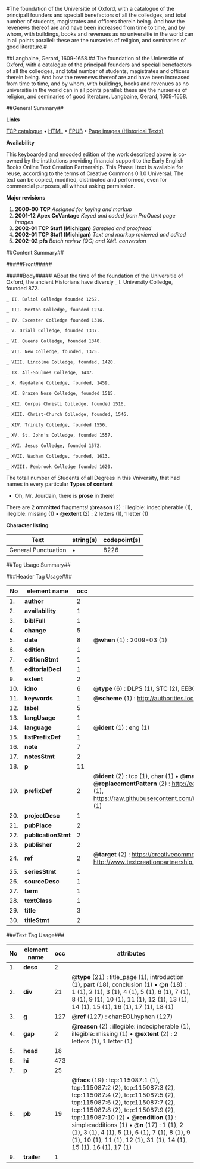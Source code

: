 #The foundation of the Universitie of Oxford, with a catalogue of the principall founders and speciall benefactors of all the colledges, and total number of students, magistrates and officers therein being. And how the revenews thereof are and have been increased from time to time, and by whom, with buildings, books and revenues as no universitie in the world can in all points parallel: these are the nurseries of religion, and seminaries of good literature.#

##Langbaine, Gerard, 1609-1658.##
The foundation of the Universitie of Oxford, with a catalogue of the principall founders and speciall benefactors of all the colledges, and total number of students, magistrates and officers therein being. And how the revenews thereof are and have been increased from time to time, and by whom, with buildings, books and revenues as no universitie in the world can in all points parallel: these are the nurseries of religion, and seminaries of good literature.
Langbaine, Gerard, 1609-1658.

##General Summary##

**Links**

[TCP catalogue](http://www.ota.ox.ac.uk/tcp/)  • 
[HTML](http://tei.it.ox.ac.uk/tcp/Texts-HTML/free/A67/A67907.html)  • 
[EPUB](http://tei.it.ox.ac.uk/tcp/Texts-EPUB/free/A67/A67907.epub) • 
[Page images (Historical Texts)](https://data.historicaltexts.jisc.ac.uk/view?pubId=eebo-99862907e&pageId=eebo-99862907e-115087-1)

**Availability**

This keyboarded and encoded edition of the
	       work described above is co-owned by the institutions
	       providing financial support to the Early English Books
	       Online Text Creation Partnership. This Phase I text is
	       available for reuse, according to the terms of Creative
	       Commons 0 1.0 Universal. The text can be copied,
	       modified, distributed and performed, even for
	       commercial purposes, all without asking permission.

**Major revisions**

1. __2000-00__ __TCP__ *Assigned for keying and markup*
1. __2001-12__ __Apex CoVantage__ *Keyed and coded from ProQuest page images*
1. __2002-01__ __TCP Staff (Michigan)__ *Sampled and proofread*
1. __2002-01__ __TCP Staff (Michigan)__ *Text and markup reviewed and edited*
1. __2002-02__ __pfs__ *Batch review (QC) and XML conversion*

##Content Summary##

#####Front#####

#####Body#####
ABout the time of the foundation of the Universitie of Oxford, the ancient Historians have diversly 
    _ I. University Colledge, founded 872.

    _ II. Baliol Colledge founded 1262.

    _ III. Merton Colledge, founded 1274.

    _ IV. Excester Colledge founded 1316.

    _ V. Oriall Colledge, founded 1337.

    _ VI. Queens Colledge, founded 1340.

    _ VII. New Colledge, founded, 1375.

    _ VIII. Lincolne Colledge, founded, 1420.

    _ IX. All-Soulnes Colledge, 1437.

    _ X. Magdalene Colledge, founded, 1459.

    _ XI. Brazen Nose Colledge, founded 1515.

    _ XII. Corpus Christi Colledge, founded 1516.

    _ XIII. Christ-Church Colledge, founded, 1546.

    _ XIV. Trinity Colledge, founded 1556.

    _ XV. St. John's Colledge, founded 1557.

    _ XVI. Jesus Colledge, founded 1572.

    _ XVII. Wadham Colledge, founded, 1613.

    _ XVIII. Pembrook Colledge founded 1620.
The totall number of Students of all Degrees in this Vniversity, that had names in every particular 
**Types of content**

  * Oh, Mr. Jourdain, there is **prose** in there!

There are 2 **ommitted** fragments! 
 @__reason__ (2) : illegible: indecipherable (1), illegible: missing (1)  •  @__extent__ (2) : 2 letters (1), 1 letter (1)

**Character listing**


|Text|string(s)|codepoint(s)|
|---|---|---|
|General Punctuation|•|8226|

##Tag Usage Summary##

###Header Tag Usage###

|No|element name|occ|attributes|
|---|---|---|---|
|1.|__author__|2||
|2.|__availability__|1||
|3.|__biblFull__|1||
|4.|__change__|5||
|5.|__date__|8| @__when__ (1) : 2009-03 (1)|
|6.|__edition__|1||
|7.|__editionStmt__|1||
|8.|__editorialDecl__|1||
|9.|__extent__|2||
|10.|__idno__|6| @__type__ (6) : DLPS (1), STC (2), EEBO-CITATION (1), PROQUEST (1), VID (1)|
|11.|__keywords__|1| @__scheme__ (1) : http://authorities.loc.gov/ (1)|
|12.|__label__|5||
|13.|__langUsage__|1||
|14.|__language__|1| @__ident__ (1) : eng (1)|
|15.|__listPrefixDef__|1||
|16.|__note__|7||
|17.|__notesStmt__|2||
|18.|__p__|11||
|19.|__prefixDef__|2| @__ident__ (2) : tcp (1), char (1)  •  @__matchPattern__ (2) : ([0-9\-]+):([0-9IVX]+) (1), (.+) (1)  •  @__replacementPattern__ (2) : http://eebo.chadwyck.com/downloadtiff?vid=$1&page=$2 (1), https://raw.githubusercontent.com/textcreationpartnership/Texts/master/tcpchars.xml#$1 (1)|
|20.|__projectDesc__|1||
|21.|__pubPlace__|2||
|22.|__publicationStmt__|2||
|23.|__publisher__|2||
|24.|__ref__|2| @__target__ (2) : https://creativecommons.org/publicdomain/zero/1.0/ (1), http://www.textcreationpartnership.org/docs/. (1)|
|25.|__seriesStmt__|1||
|26.|__sourceDesc__|1||
|27.|__term__|1||
|28.|__textClass__|1||
|29.|__title__|3||
|30.|__titleStmt__|2||


###Text Tag Usage###

|No|element name|occ|attributes|
|---|---|---|---|
|1.|__desc__|2||
|2.|__div__|21| @__type__ (21) : title_page (1), introduction (1), part (18), conclusion (1)  •  @__n__ (18) : 1 (1), 2 (1), 3 (1), 4 (1), 5 (1), 6 (1), 7 (1), 8 (1), 9 (1), 10 (1), 11 (1), 12 (1), 13 (1), 14 (1), 15 (1), 16 (1), 17 (1), 18 (1)|
|3.|__g__|127| @__ref__ (127) : char:EOLhyphen (127)|
|4.|__gap__|2| @__reason__ (2) : illegible: indecipherable (1), illegible: missing (1)  •  @__extent__ (2) : 2 letters (1), 1 letter (1)|
|5.|__head__|18||
|6.|__hi__|473||
|7.|__p__|25||
|8.|__pb__|19| @__facs__ (19) : tcp:115087:1 (1), tcp:115087:2 (2), tcp:115087:3 (2), tcp:115087:4 (2), tcp:115087:5 (2), tcp:115087:6 (2), tcp:115087:7 (2), tcp:115087:8 (2), tcp:115087:9 (2), tcp:115087:10 (2)  •  @__rendition__ (1) : simple:additions (1)  •  @__n__ (17) : 1 (1), 2 (1), 3 (1), 4 (1), 5 (1), 6 (1), 7 (1), 8 (1), 9 (1), 10 (1), 11 (1), 12 (1), 31 (1), 14 (1), 15 (1), 16 (1), 17 (1)|
|9.|__trailer__|1||
